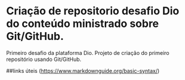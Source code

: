 # Criação de repositorio desafio Dio do conteúdo ministrado sobre Git/GitHub.
Primeiro desafio da plataforma Dio. Projeto de criação do primeiro repositório usando Git/GitHub.

##links úteis
(https://www.markdownguide.org/basic-syntax/)
